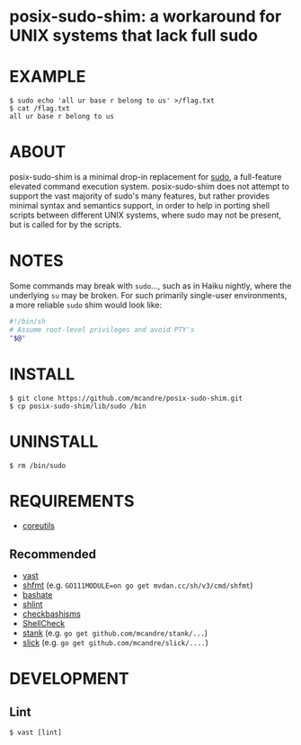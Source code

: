 # posix-sudo-shim: a workaround for UNIX systems that lack full sudo

# EXAMPLE

```console
$ sudo echo 'all ur base r belong to us' >/flag.txt
$ cat /flag.txt
all ur base r belong to us
```

# ABOUT

posix-sudo-shim is a minimal drop-in replacement for [sudo](https://www.sudo.ws/), a full-feature elevated command execution system. posix-sudo-shim does not attempt to support the vast majority of sudo's many features, but rather provides minimal syntax and semantics support, in order to help in porting shell scripts between different UNIX systems, where sudo may not be present, but is called for by the scripts.

# NOTES

Some commands may break with `sudo`..., such as in Haiku nightly, where the underlying `su` may be broken. For such primarily single-user environments, a more reliable `sudo` shim would look like:

```sh
#!/bin/sh
# Assume root-level privileges and avoid PTY's
"$@"
```

# INSTALL

```console
$ git clone https://github.com/mcandre/posix-sudo-shim.git
$ cp posix-sudo-shim/lib/sudo /bin
```

# UNINSTALL

```console
$ rm /bin/sudo
```

# REQUIREMENTS

* [coreutils](https://www.gnu.org/software/coreutils/coreutils.html)

## Recommended

* [vast](http://github.com/mcandre/vast)
* [shfmt](https://github.com/mvdan/sh) (e.g. `GO111MODULE=on go get mvdan.cc/sh/v3/cmd/shfmt`)
* [bashate](https://pypi.python.org/pypi/bashate/0.5.1)
* [shlint](https://rubygems.org/gems/shlint)
* [checkbashisms](https://sourceforge.net/projects/checkbaskisms/)
* [ShellCheck](https://hackage.haskell.org/package/ShellCheck)
* [stank](https://github.com/mcandre/stank) (e.g. `go get github.com/mcandre/stank/...`)
* [slick](https://github.com/mcandre/slick) (e.g. `go get github.com/mcandre/slick/....`)

# DEVELOPMENT

## Lint

```console
$ vast [lint]
```
